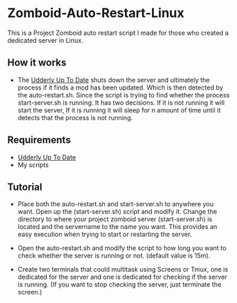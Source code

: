 # Zomboid-Auto-Restart-Linux

This is a Project Zomboid auto restart script I made for those who created a dedicated server in Linux.

## How it works

- The [Udderly Up To Date](https://steamcommunity.com/sharedfiles/filedetails/?id=2844315442) shuts down the server and ultimately the process if it finds a mod has been updated. Which is then detected by the auto-restart.sh. Since the script is trying to find whether the process start-server.sh is running.  It has two decisions. If it is not running it will start the server, If it is running it will sleep for n amount of time until it detects that the process is not running.

## Requirements

 - [Udderly Up To Date](https://steamcommunity.com/sharedfiles/filedetails/?id=2844315442)
 - My scripts
## Tutorial

- Place both the auto-restart.sh and start-server.sh to anywhere you want. Open up the (start-server.sh) script and modify it. Change the directory to where your project zomboid server (start-server.sh) is located and the servername to the name you want. This provides an easy execution when trying to start or restarting the server.

 - Open the auto-restart.sh and modify the script to how long you want to check whether the server is running or not. (default value is 15m).

- Create two terminals that could multitask using Screens or Tmux, one is dedicated for the server and one is dedicated for checking if the server is running. (If you want to stop checking the server, just terminate the screen.)

